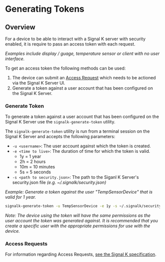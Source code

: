 # Generating Tokens

## Overview

For a device to be able to interact with a Signal K server with security enabled, it is require to pass an access token with each request.

_Examples include display / guage, temperature sensor or client with no user interface._

To get an access token the following methods can be used:
1. The device can submit an [Access Request](https://signalk.org/specification/1.5.0/doc/access_requests.html) which needs to be actioned via the Signal K Server UI.
2. Generate a token against a user account that has been configured on the Signal K Server.


### Generate Token

To generate a token against a user account that has been configured on the Signal K Server use the `signalk-generate-token` utility.

The `signalk-generate-token` utility is run from a terminal session on the Signal K Server and accepts the following parameters:
- `-u <username>`: The user account against which the token is created.
- `-e <time to live>`: The duration of time for which the token is valid.
    - 1y = 1 year
    - 2h = 2 hours
    - 10m = 10 minutes
    - 5s = 5 seconds
- `-s <path to security.json>`: The path to the Siganl K Server's security.json file _(e.g. ~/.signalk/security.json)_

_Example: Generate a token against the user "TempSensorDevice" that is valid for 1 year._
```sh
signalk-generate-token -u TempSensorDevice -e 1y -s ~/.signalk/security.json

```

_Note: The device using the token will have the same permissions as the user account the token was generated against. It is recommended that you create a specific user with the appropriate permissions for use with the device._

### Access Requests

For information regarding Access Requests, [ see the Signal K specification](https://signalk.org/specification/1.5.0/doc/access_requests.html).

